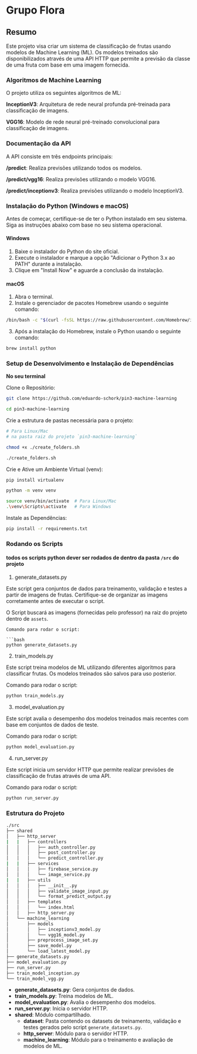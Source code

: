 
# Grupo Flora
## Resumo
Este projeto visa criar um sistema de classificação de frutas usando modelos de Machine Learning (ML). Os modelos treinados são disponibilizados através de uma API HTTP que permite a previsão da classe de uma fruta com base em uma imagem fornecida.

### Algoritmos de Machine Learning
O projeto utiliza os seguintes algoritmos de ML:

**InceptionV3**: Arquitetura de rede neural profunda pré-treinada para classificação de imagens.

**VGG16**: Modelo de rede neural pré-treinado convolucional para classificação de imagens.

### Documentação da API
A API consiste em três endpoints principais:

**/predict**: Realiza previsões utilizando todos os modelos.

**/predict/vgg16**: Realiza previsões utilizando o modelo VGG16.

**/predict/inceptionv3**: Realiza previsões utilizando o modelo InceptionV3.

### Instalação do Python (Windows e macOS)
Antes de começar, certifique-se de ter o Python instalado em seu sistema. Siga as instruções abaixo com base no seu sistema operacional.

#### Windows
1. Baixe o instalador do Python do site oficial.
2. Execute o instalador e marque a opção "Adicionar o Python 3.x ao PATH" durante a instalação.
3. Clique em "Install Now" e aguarde a conclusão da instalação.

#### macOS
1. Abra o terminal.
2. Instale o gerenciador de pacotes Homebrew usando o seguinte comando:
```bash
/bin/bash -c "$(curl -fsSL https://raw.githubusercontent.com/Homebrew/install/HEAD/install.sh)"
```

3. Após a instalação do Homebrew, instale o Python usando o seguinte comando:
```bash
brew install python
```

### Setup de Desenvolvimento e Instalação de Dependências
**No seu terminal**

Clone o Repositório:


```bash
git clone https://github.com/eduardo-schork/pin3-machine-learning

cd pin3-machine-learning
```

Crie a estrutura de pastas necessária para o projeto:
```bash
# Para Linux/Mac
# na pasta raiz do projeto `pin3-machine-learning`

chmod +x ./create_folders.sh

./create_folders.sh

```
Crie e Ative um Ambiente Virtual (venv):

```bash
pip install virtualenv

python -m venv venv

source venv/bin/activate  # Para Linux/Mac
.\venv\Scripts\activate   # Para Windows
```

Instale as Dependências:

```bash
pip install -r requirements.txt
```

### Rodando os Scripts

#### todos os scripts python dever ser rodados de dentro da pasta `/src` do projeto

1. generate_datasets.py

Este script gera conjuntos de dados para treinamento, validação e testes a partir de imagens de frutas. Certifique-se de organizar as imagens corretamente antes de executar o script. 

O Script buscará as imagens (fornecidas pelo professor) na raiz do projeto dentro de `assets`.
```
Comando para rodar o script:

```bash
python generate_datasets.py
```

2. train_models.py

Este script treina modelos de ML utilizando diferentes algoritmos para classificar frutas. Os modelos treinados são salvos para uso posterior.

Comando para rodar o script:

```bash
python train_models.py
```

3. model_evaluation.py

Este script avalia o desempenho dos modelos treinados mais recentes com base em conjuntos de dados de teste.

Comando para rodar o script:

```bash
python model_evaluation.py
```

4. run_server.py

Este script inicia um servidor HTTP que permite realizar previsões de classificação de frutas através de uma API.

Comando para rodar o script:

```bash
python run_server.py
```

### Estrutura do Projeto

```bash
./src
├── shared
│   ├── http_server
|   |   ├── controllers
│   │   │   ├── auth_controller.py
│   │   │   ├── post_controller.py
│   │   │   └── predict_controller.py
|   |   ├── services
│   │   │   ├── firebase_service.py
│   │   │   └── image_service.py
|   |   ├── utils
│   │   │   ├── __init__.py
│   │   │   ├── validate_image_input.py
│   │   │   └── format_predict_output.py
│   │   ├── templates
│   │   │   └── index.html
│   │   ├── http_server.py
│   └── machine_learning
│       ├── models
│       │   ├── inceptionv3_model.py
│       │   └── vgg16_model.py
│       ├── preprocess_image_set.py
│       ├── save_model.py
│       └── load_latest_model.py
├── generate_datasets.py
├── model_evaluation.py
├── run_server.py
├── train_model_inception.py
└── train_model_vgg.py
```
* **generate_datasets.py**: Gera conjuntos de dados.
* **train_models.py**: Treina modelos de ML.
* **model_evaluation.py**: Avalia o desempenho dos modelos.
* **run_server.py**: Inicia o servidor HTTP.
* **shared**: Módulo compartilhado.
    * **dataset**: Pasta contendo os datasets de treinamento, validação e testes gerados pelo script `generate_datasets.py`.
    * **http_server**: Módulo para o servidor HTTP.
    * **machine_learning**: Módulo para o treinamento e avaliação de modelos de ML.

